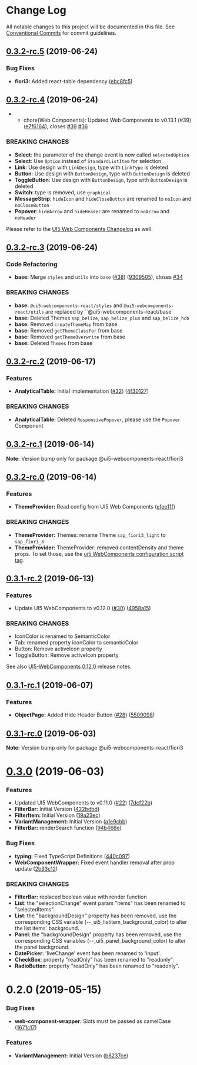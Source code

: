 # Change Log

All notable changes to this project will be documented in this file.
See [Conventional Commits](https://conventionalcommits.org) for commit guidelines.

## [0.3.2-rc.5](https://github.com/SAP/ui5-webcomponents-react/compare/v0.3.2-rc.4...v0.3.2-rc.5) (2019-06-24)


### Bug Fixes

* **fiori3:** Added react-table dependency ([ebc8fc5](https://github.com/SAP/ui5-webcomponents-react/commit/ebc8fc5))





## [0.3.2-rc.4](https://github.com/SAP/ui5-webcomponents-react/tree/master/packages/fiori3/compare/v0.3.2-rc.3...v0.3.2-rc.4) (2019-06-24)


* * chore(Web Components): Updated Web Components to v0.13.1 (#39) ([e7f6164](https://github.com/SAP/ui5-webcomponents-react/tree/master/packages/fiori3/commit/e7f6164)), closes [#39](https://github.com/SAP/ui5-webcomponents-react/tree/master/packages/fiori3/issues/39) [#36](https://github.com/SAP/ui5-webcomponents-react/tree/master/packages/fiori3/issues/36)


### BREAKING CHANGES

* **Select**: the parameter of the change event is now called `selectedOption`
* **Select**: Use `Option` instead of `StandardListItem` for selection
* **Link**: Use design with `LinkDesign`,  type with `LinkType` is deleted
* **Button**: Use design with `ButtonDesign`, type with `ButtonDesign` is deleted
* **ToggleButton**: Use design with `ButtonDesign`, type with `ButtonDesign` is deleted
* **Switch**: type is removed, use `graphical`
* **MessageStrip**: `hideIcon` and `hideCloseButton` are renamed to `noIcon` and `noCloseButton`
* **Popover**: `hideArrow` and `hideHeader` are renamed to `noArrow` and `noHeader`

Please refer to the [UI5 Web Components Changelog](https://github.com/SAP/ui5-webcomponents/releases/tag/v0.13.1) as well.





## [0.3.2-rc.3](https://github.com/SAP/ui5-webcomponents-react/tree/master/packages/fiori3/compare/v0.3.2-rc.2...v0.3.2-rc.3) (2019-06-24)


### Code Refactoring

* **base:** Merge `styles` and `utils` into `base` ([#38](https://github.com/SAP/ui5-webcomponents-react/tree/master/packages/fiori3/issues/38)) ([9309505](https://github.com/SAP/ui5-webcomponents-react/tree/master/packages/fiori3/commit/9309505)), closes [#34](https://github.com/SAP/ui5-webcomponents-react/tree/master/packages/fiori3/issues/34)


### BREAKING CHANGES

* **base:** `@ui5-webcomponents-react/styles` and `@ui5-webcomponents-react/utils` are replaced by ``@ui5-webcomponents-react/base`
* **base:** Deleted Themes `sap_belize`, `sap_belize_plus` and `sap_belize_hcb`
* **base:** Removed `createThemeMap` from base
* **base:** Removed `getThemeClassFor` from base
* **base:** Removed `getThemeOverwrite` from base
* **base:** Deleted `Themes` from base





## [0.3.2-rc.2](https://github.com/SAP/ui5-webcomponents-react/tree/master/packages/fiori3/compare/v0.3.2-rc.1...v0.3.2-rc.2) (2019-06-17)


### Features

* **AnalyticalTable:** Initial Implementation ([#32](https://github.com/SAP/ui5-webcomponents-react/tree/master/packages/fiori3/issues/32)) ([4f30127](https://github.com/SAP/ui5-webcomponents-react/tree/master/packages/fiori3/commit/4f30127))


### BREAKING CHANGES

* **AnalyticalTable:** Deleted `ResponsivePopover`, please use the `Popover` Component





## [0.3.2-rc.1](https://github.com/SAP/ui5-webcomponents-react/tree/master/packages/fiori3/compare/v0.3.2-rc.0...v0.3.2-rc.1) (2019-06-14)

**Note:** Version bump only for package @ui5-webcomponents-react/fiori3





## [0.3.2-rc.0](https://github.com/SAP/ui5-webcomponents-react/tree/master/packages/fiori3/compare/v0.3.1-rc.2...v0.3.2-rc.0) (2019-06-14)


### Features

* **ThemeProvider:** Read config from UI5 Web Components ([efee11f](https://github.com/SAP/ui5-webcomponents-react/tree/master/packages/fiori3/commit/efee11f))


### BREAKING CHANGES

* **ThemeProvider:** Themes: rename Theme `sap_fiori3_light` to `sap_fiori_3`
* **ThemeProvider:** ThemeProvider: removed contentDensity and theme props. To set those, use the [ui5 WebComponents configuration script tag](https://github.com/SAP/ui5-webcomponents#configure).





## [0.3.1-rc.2](https://github.com/SAP/ui5-webcomponents-react/tree/master/packages/fiori3/compare/v0.3.1-rc.1...v0.3.1-rc.2) (2019-06-13)


### Features

* Update UI5 WebComponents to v0.12.0 ([#30](https://github.com/SAP/ui5-webcomponents-react/tree/master/packages/fiori3/issues/30)) ([4958a15](https://github.com/SAP/ui5-webcomponents-react/tree/master/packages/fiori3/commit/4958a15))


### BREAKING CHANGES

* IconColor is renamed to SemanticColor
* Tab: renamed property iconColor to semanticColor
* Button: Remove activeIcon property
* ToggleButton: Remove activeIcon property

See also [UI5-WebComponents 0.12.0](https://github.com/SAP/ui5-webcomponents/releases/tag/v0.12.0) release notes.





## [0.3.1-rc.1](https://github.com/SAP/ui5-webcomponents-react/tree/master/packages/fiori3/compare/v0.3.1-rc.0...v0.3.1-rc.1) (2019-06-07)


### Features

* **ObjectPage:** Added Hide Header Button ([#28](https://github.com/SAP/ui5-webcomponents-react/tree/master/packages/fiori3/issues/28)) ([5509098](https://github.com/SAP/ui5-webcomponents-react/tree/master/packages/fiori3/commit/5509098))





## [0.3.1-rc.0](https://github.com/SAP/ui5-webcomponents-react/tree/master/packages/fiori3/compare/v0.3.0...v0.3.1-rc.0) (2019-06-03)

**Note:** Version bump only for package @ui5-webcomponents-react/fiori3





# [0.3.0](https://github.com/SAP/ui5-webcomponents-react/compare/v0.2.0...v0.3.0) (2019-06-03)


### Features

* Updated UI5 WebComponents to v0.11.0 ([#22](https://github.com/SAP/ui5-webcomponents-react/tree/master/packages/fiori3/issues/22)) ([7dcf22b](https://github.com/SAP/ui5-webcomponents-react/tree/master/packages/fiori3/commit/7dcf22b))
* **FilterBar:** Initial Version ([422bdbd](https://github.com/SAP/ui5-webcomponents-react/tree/master/packages/fiori3/commit/422bdbd))
* **FilterItem:** Initial Version ([19a23ec](https://github.com/SAP/ui5-webcomponents-react/tree/master/packages/fiori3/commit/19a23ec))
* **VariantManagement:** Initial Version ([a1e9cbb](https://github.com/SAP/ui5-webcomponents-react/tree/master/packages/fiori3/commit/a1e9cbb))
* **FilterBar:** renderSearch function ([94b468e](https://github.com/SAP/ui5-webcomponents-react/tree/master/packages/fiori3/commit/94b468e))


### Bug Fixes

* **typing:** Fixed TypeScript Definitions ([440c097](https://github.com/SAP/ui5-webcomponents-react/tree/master/packages/fiori3/commit/440c097))
* **WebComponentWrapper:** Fixed event handler removal after prop update ([2b93c12](https://github.com/SAP/ui5-webcomponents-react/tree/master/packages/fiori3/commit/2b93c12))


### BREAKING CHANGES

* **FilterBar:** replaced boolean value with render function
* **List**: the "selectionChange" event param "items" has been renamed to "selectedItems".
* **List**: the "backgroundDesign" property has been removed, use the corresponding CSS variable (--_ui5_listitem_background_color) to alter the list items` background.
* **Panel**: the "backgroundDesign" property has been removed, use the corresponding CSS variables (--_ui5_panel_background_color) to alter the panel background.
* **DatePicker**: 'liveChange' event has been renamed to 'input'.
* **CheckBox**: property "readOnly" has been renamed to "readonly".
* **RadioButton**: property "readOnly" has been renamed to "readonly".


# 0.2.0 (2019-05-15)


### Bug Fixes

* **web-component-wrapper:** Slots must be passed as camelCase ([1671c17](https://github.com/SAP/ui5-webcomponents-react/tree/master/packages/fiori3/commit/1671c17))


### Features

* **VariantManagement:** Initial Version ([b8237ce](https://github.com/SAP/ui5-webcomponents-react/tree/master/packages/fiori3/commit/b8237ce))
